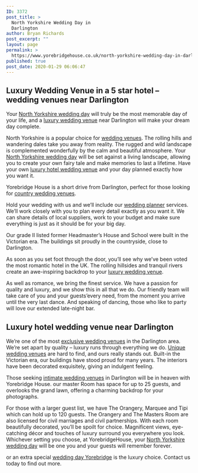 ```yaml
---
ID: 3372
post_title: >
  North Yorkshire Wedding Day in
  Darlington
author: Bryan Richards
post_excerpt: ""
layout: page
permalink: >
  https://www.yorebridgehouse.co.uk/north-yorkshire-wedding-day-in-darlington/
published: true
post_date: 2020-01-29 06:06:47
---
```

<h2 class="section-title sub-title">Luxury Wedding Venue in a 5 star hotel – wedding venues near Darlington</h2>
Your <a href="/#ptdi">North Yorkshire wedding day</a> will truly be the most memorable day of your life, and a <a href="/#flw">luxury wedding venue</a> near Darlington will make your dream day complete.

North Yorkshire is a popular choice for <a href="/#flw">wedding venues</a>. The rolling hills and wandering dales take you away from reality. The rugged and wild landscape is complemented wonderfully by the calm and beautiful atmosphere. Your <a href="/#ptdi">North Yorkshire wedding day</a> will be set against a living landscape, allowing you to create your own fairy tale and make memories to last a lifetime. Have your own <a href="/#wtinc">luxury hotel wedding venue</a> and your day planned exactly how you want it.

Yorebridge House is a short drive from Darlington, perfect for those looking for <a href="/#flw">country wedding venues</a>.

Hold your wedding with us and we’ll include our <a href="/#wtinc">wedding planner</a> services. We’ll work closely with you to plan every detail exactly as you want it. We can share details of local suppliers, work to your budget and make sure everything is just as it should be for your big day.

Our grade II listed former Headmaster’s House and School were built in the Victorian era. The buildings sit proudly in the countryside, close to Darlington.

As soon as you set foot through the door, you’ll see why we’ve been voted the most romantic hotel in the UK. The rolling hillsides and tranquil rivers create an awe-inspiring backdrop to your <a href="/#flw">luxury wedding venue</a>.

As well as romance, we bring the finest service. We have a passion for quality and luxury, and we show this in all that we do. Our friendly team will take care of you and your guests’every need, from the moment you arrive until the very last dance. And speaking of dancing, those who like to party will love our extended late-night bar.
<h2 class="section-title sub-title">Luxury hotel wedding venue near Darlington</h2>
We’re one of the most <a href="/#sll">exclusive wedding venues</a> in the Darlington area. We’re set apart by quality – luxury runs through everything we do. <a href="/#ptdi">Unique wedding venues</a> are hard to find, and ours really stands out. Built-in the Victorian era, our buildings have stood proud for many years. The interiors have been decorated exquisitely, giving an indulgent feeling.

Those seeking <a href="/#yc">intimate wedding venues</a> in Darlington will be in heaven with Yorebridge House. our master Room has space for up to 25 guests, and overlooks the grand lawn, offering a charming backdrop for your photographs.

For those with a larger guest list, we have The Orangery, Marquee and Tipi which can hold up to 120 guests. The Orangery and The Masters Room are also licensed for civil marriages and civil partnerships. With each room beautifully decorated, you’ll be spoilt for choice. Magnificent views, eye-catching décor and touches of luxury surround you everywhere you look. Whichever setting you choose, at YorebridgeHouse, your <a href="/#ptdi">North Yorkshire wedding day</a> will be one you and your guests will remember forever.

or an extra special <a href="/#flw">wedding day Yorebridge</a> is the luxury choice. Contact us today to find out more.